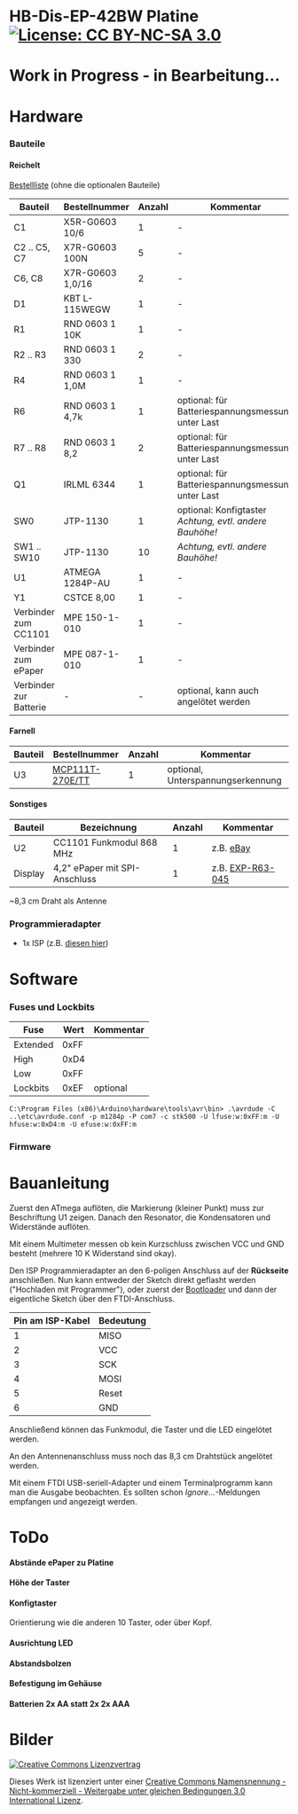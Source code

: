 # HB-Dis-EP-42BW Platine     [![License: CC BY-NC-SA 3.0](https://img.shields.io/badge/License-CC%20BY--NC--SA%203.0-lightgrey.svg)](https://creativecommons.org/licenses/by-nc-sa/3.0/)


# Work in Progress - in Bearbeitung...


# Hardware

### Bauteile

#### Reichelt

[Bestellliste](https://www.reichelt.de/my/1564026) (ohne die optionalen Bauteile)

Bauteil                  | Bestellnummer    | Anzahl | Kommentar
------------------------ | ---------------- | ------ | ---------
C1                       | X5R-G0603 10/6   |   1    | -
C2 .. C5, C7             | X7R-G0603 100N   |   5    | -
C6, C8                   | X7R-G0603 1,0/16 |   2    | -
D1                       | KBT L-115WEGW    |   1    | -
R1                       | RND 0603 1 10K   |   1    | -
R2 .. R3                 | RND 0603 1 330   |   2    | -
R4                       | RND 0603 1 1,0M  |   1    | -
R6                       | RND 0603 1 4,7k  |   1    | optional: für Batteriespannungsmessung unter Last
R7 .. R8                 | RND 0603 1 8,2   |   2    | optional: für Batteriespannungsmessung unter Last
Q1                       | IRLML 6344       |   1    | optional: für Batteriespannungsmessung unter Last
SW0                      | JTP-1130         |   1    | optional: Konfigtaster *Achtung, evtl. andere Bauhöhe!*
SW1 .. SW10              | JTP-1130         |  10    | *Achtung, evtl. andere Bauhöhe!*
U1                       | ATMEGA 1284P-AU  |   1    | -
Y1                       | CSTCE 8,00       |   1    | -
Verbinder zum CC1101     | MPE 150-1-010    |   1    | -
Verbinder zum ePaper     | MPE 087-1-010    |   1    | -
Verbinder zur Batterie   | -                |   -    | optional, kann auch angelötet werden



#### Farnell

Bauteil                  | Bestellnummer    | Anzahl | Kommentar
------------------------ | ---------------- | ------ | ---------
U3                       | [MCP111T-270E/TT](https://de.farnell.com/microchip/mcp111t-270e-tt/ic-supervisor-2-63v-low-sot-23b/dp/1851877)  |   1    | optional, Unterspannungserkennung


#### Sonstiges

Bauteil | Bezeichnung                  | Anzahl | Kommentar
------- | ---------------------------- | ------ | ---------
U2      | CC1101 Funkmodul 868 MHz     |   1    | z.B. [eBay](https://www.ebay.de/itm/272455136087)
Display | 4,2" ePaper mit SPI-Anschluss|   1    | z.B. [EXP-R63-045](https://www.exp-tech.de/new/8289/400x300-4.2-e-ink-display-module)

~8,3 cm Draht als Antenne


### Programmieradapter
- 1x ISP (z.B. [diesen hier](https://www.diamex.de/dxshop/USB-ISP-Programmer-fuer-Atmel-AVR-Rev2))


# Software

### Fuses und Lockbits

Fuse     | Wert | Kommentar
-------- | ---- | ---------
Extended | 0xFF |
High     | 0xD4 |
Low      | 0xFF |
Lockbits | 0xEF | optional


`C:\Program Files (x86)\Arduino\hardware\tools\avr\bin> .\avrdude -C ..\etc\avrdude.conf -p m1284p -P com7 -c stk500 -U lfuse:w:0xFF:m -U hfuse:w:0xD4:m -U efuse:w:0xFF:m`


### Firmware




# Bauanleitung

Zuerst den ATmega auflöten, die Markierung (kleiner Punkt) muss zur Beschriftung U1 zeigen.
Danach den Resonator, die Kondensatoren und Widerstände auflöten.

Mit einem Multimeter messen ob kein Kurzschluss zwischen VCC und GND besteht (mehrere 10 K Widerstand sind okay).

Den ISP Programmieradapter an den 6-poligen Anschluss auf der **Rückseite** anschließen.
Nun kann entweder der Sketch direkt geflasht werden ("Hochladen mit Programmer"), oder zuerst der [Bootloader](https://github.com/TomMajor/AskSinPP_Examples/tree/master/Info/Info_HB-Dis-EP-42BW/bootloader) und dann der eigentliche Sketch über den FTDI-Anschluss.

Pin am ISP-Kabel | Bedeutung
---------------- | ----------
1                | MISO
2                | VCC
3                | SCK
4                | MOSI
5                | Reset
6                | GND


Anschließend können das Funkmodul, die Taster und die LED eingelötet werden.

An den Antennenanschluss muss noch das 8,3 cm Drahtstück angelötet werden.

Mit einem FTDI USB-seriell-Adapter und einem Terminalprogramm kann man die Ausgabe beobachten. Es sollten schon *Ignore...*-Meldungen empfangen und angezeigt werden.

# ToDo

#### Abstände ePaper zu Platine
#### Höhe der Taster
#### Konfigtaster
Orientierung wie die anderen 10 Taster, oder über Kopf.
#### Ausrichtung LED
#### Abstandsbolzen
#### Befestigung im Gehäuse
#### Batterien 2x AA statt 2x 2x AAA


# Bilder



[![Creative Commons Lizenzvertrag](https://i.creativecommons.org/l/by-nc-sa/3.0/88x31.png)](http://creativecommons.org/licenses/by-nc-sa/3.0/)

Dieses Werk ist lizenziert unter einer [Creative Commons Namensnennung - Nicht-kommerziell - Weitergabe unter gleichen Bedingungen 3.0 International Lizenz](http://creativecommons.org/licenses/by-nc-sa/3.0/).
